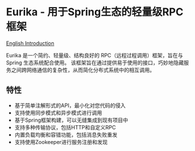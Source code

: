 # Eurika - 用于Spring生态的轻量级RPC框架

[English Introduction](./README.md)

Eurika 是一个简约、轻量级、结构良好的 RPC（远程过程调用）框架，旨在与 Spring 生态系统配合使用。
该框架旨在通过提供易于使用的接口，巧妙地隐藏服务之间跨网络通信的复杂性，从而简化分布式系统中的相互调用。


## 特性
- 基于简单注解形式的API，最小化对您代码的侵入
- 支持使用同步模式和异步模式进行调用
- 基于Spring框架构建，可以无缝集成到现有项目中
- 支持多种传输协议，包括HTTP和自定义RPC
- 内置负载均衡和容错功能，包括消息失败重发
- 支持使用Zookeeper进行服务注册和发现